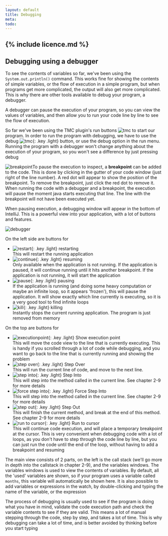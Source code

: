 ```yaml
---
layout: default
title: Debugging
meta: 
todo: 
---
```

{% include licence.md %}
---
## Debugging using a debugger

To see the contents of variables so far, we've been using the `System.out.println()` command. This works fine for showing the contents of simple variables, or the flow of execution in a simple program, but when programs get more complicated, the output will also get more complicated. This is why there are other tools available to debug your program, a debugger.

A debugger can pause the execution of your program, so you can view the values of variables, and then allow you to run your code line by line to see the flow of execution.

So far we've been using the TMC plugin's run buttons ![tmc]({{site.baseurl}}/images/tmc.png) to start our program. In order to run the program with debugging, we have to use the debug ![tmc]({{site.baseurl}}/images/debug.png){: .key .light} button, or use the debug option in the run menu. Running the program with a debugger won't change anything about the execution of your program, so you won't see a difference by just pressing debug

![breakpoint]({{site.baseurl}}/images/breakpoint.png?right)To pause the execution to inspect, a **breakpoint** can be added to the code. This is done by clicking in the gutter of your code window (just right of the line number). A red dot will appear to show the position of the breakpoint. To remove the breakpoint, just click the red dot to remove it. When running the code with a debugger and a breakpoint, the execution will pause the moment java starts executing that line. The line with the breakpoint will not have been executed yet.

When pausing execution, a debugging window will appear in the bottom of IntelliJ. This is a powerful view into your application, with a lot of buttons and features. 

![debugger]({{site.baseurl}}/images/debugger.png)

On the left side are buttons for
- ![restart]({{site.baseurl}}/images/restart.png){: .key .light} restarting  
  This will restart the running application
- ![continue]({{site.baseurl}}/images/continue.png){: .key .light} resuming  
  Only available when the application is not running. If the application is paused, it will continue running until it hits another breakpoint. If the application is not running, it will start the application
- ![pause]({{site.baseurl}}/images/pause.png){: .key .light} pausing  
  If the application is running (and doing some heavy computation or maybe an infinite loop, so it appears 'frozen'), this will pause the application. It will show exactly which line currently is executing, so it is a very good tool to find infinite loops
- ![kill]({{site.baseurl}}/images/kill.png){: .key .light} killing  
  Instantly stops the current running application. The program is just removed from memory

On the top are buttons for
- ![executionpoint]({{site.baseurl}}/images/show_execution_point.png){: .key .light} Show execution point  
  This will move the code view to the line that is currently executing. This is handy if you scrolled through a lot of code while debugging, and you want to go back to the line that is currently running and showing the problem
- ![step over]({{site.baseurl}}/images/step_over.png){: .key .light} Step Over  
  This will run the current line of code, and move to the next line.
- ![step into]({{site.baseurl}}/images/step_into.png){: .key .light} Step Into  
  This will step into the method called in the current line. See chapter 2-9 for more details 
- ![force step into]({{site.baseurl}}/images/force_step_into.png){: .key .light} Force Step Into  
  This will step into the method called in the current line. See chapter 2-9 for more details
- ![step out]({{site.baseurl}}/images/step_out.png){: .key .light} Step Out  
  This will finish the current method, and break at the end of this method. See chapter 2-9 for more details
- ![run to cursor]({{site.baseurl}}/images/run_to_cursor.png){: .key .light} Run to cursor  
  This will continue code execution, and will place a temporary breakpoint at the cursor. This is very convenient when debugging code with a lot of loops, as you don't have to step through the code line by line, but you can just run the code until the end of the loop, without having to add a breakpoint and resuming

The main view consists of 2 parts, on the left is the call stack (we'll go more in depth into the callstack in chapter 2-9), and the variables windows. The variables windows is used to view the contents of variables. By default, all the 'used' variables are shown, so if your program uses a variable called `months`, this variable will automatically be shown here. It is also possible to add variables or expressions in the watch, by double-clicking and typing the name of the variable, or the expression

The process of debugging is usually used to see if the program is doing what you have in mind, validate the code execution path and check the variable contents to see if they are valid. This means a lot of manual stepping through the code, step by step, and takes a lot of time. This is why debugging can take a lot of time, and is better avoided by thinking before you start typing

